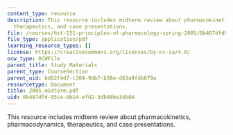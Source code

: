 ```yaml
---
content_type: resource
description: This resource includes midterm review about pharmacokinetics, pharmacodynamics,
  therapeutics, and case presentations.
file: /courses/hst-151-principles-of-pharmacology-spring-2005/0b487dfd95cebb14efd23db40be34b04_2005_midterm.pdf
file_type: application/pdf
learning_resource_types: []
license: https://creativecommons.org/licenses/by-nc-sa/4.0/
ocw_type: OCWFile
parent_title: Study Materials
parent_type: CourseSection
parent_uid: bd82f4d7-c304-9db7-b38e-d63a9fdb079a
resourcetype: Document
title: 2005_midterm.pdf
uid: 0b487dfd-95ce-bb14-efd2-3db40be34b04
---
```

This resource includes midterm review about pharmacokinetics, pharmacodynamics, therapeutics, and case presentations.